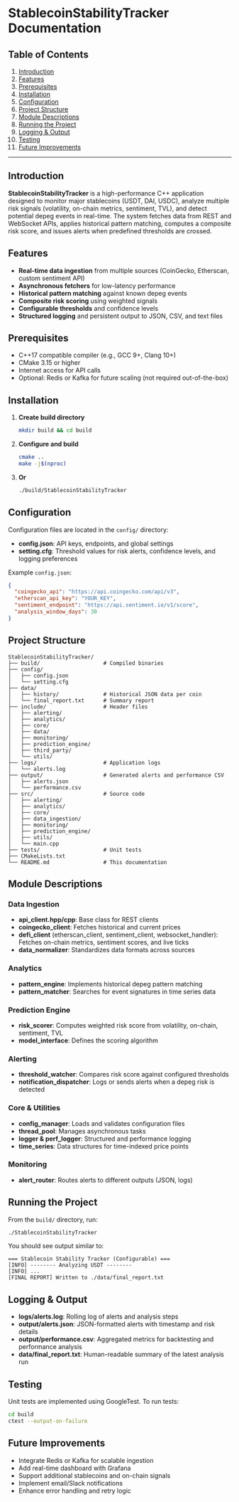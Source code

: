 # StablecoinStabilityTracker Documentation

## Table of Contents

1. [Introduction](#introduction)
2. [Features](#features)
3. [Prerequisites](#prerequisites)
4. [Installation](#installation)
5. [Configuration](#configuration)
6. [Project Structure](#project-structure)
7. [Module Descriptions](#module-descriptions)
8. [Running the Project](#running-the-project)
9. [Logging & Output](#logging--output)
10. [Testing](#testing)
11. [Future Improvements](#future-improvements)

---

## Introduction

**StablecoinStabilityTracker** is a high-performance C++ application designed to monitor major stablecoins (USDT, DAI, USDC), analyze multiple risk signals (volatility, on-chain metrics, sentiment, TVL), and detect potential depeg events in real-time. The system fetches data from REST and WebSocket APIs, applies historical pattern matching, computes a composite risk score, and issues alerts when predefined thresholds are crossed.

## Features

* **Real-time data ingestion** from multiple sources (CoinGecko, Etherscan, custom sentiment API)
* **Asynchronous fetchers** for low-latency performance
* **Historical pattern matching** against known depeg events
* **Composite risk scoring** using weighted signals
* **Configurable thresholds** and confidence levels
* **Structured logging** and persistent output to JSON, CSV, and text files

## Prerequisites

* C++17 compatible compiler (e.g., GCC 9+, Clang 10+)
* CMake 3.15 or higher
* Internet access for API calls
* Optional: Redis or Kafka for future scaling (not required out-of-the-box)

## Installation

1. **Create build directory**

   ```bash
   mkdir build && cd build
   ```
2. **Configure and build**

   ```bash
   cmake ..
   make -j$(nproc)
   ```
3. **Or**
    ```bash
    ./build/StablecoinStabilityTracker
    ```

## Configuration

Configuration files are located in the `config/` directory:

* **config.json**: API keys, endpoints, and global settings
* **setting.cfg**: Threshold values for risk alerts, confidence levels, and logging preferences

Example `config.json`:

```json
{
  "coingecko_api": "https://api.coingecko.com/api/v3",
  "etherscan_api_key": "YOUR_KEY",
  "sentiment_endpoint": "https://api.sentiment.io/v1/score",
  "analysis_window_days": 30
}
```

## Project Structure

```
StablecoinStabilityTracker/
├── build/                    # Compiled binaries
├── config/
│   ├── config.json
│   └── setting.cfg
├── data/
│   ├── history/              # Historical JSON data per coin
│   └── final_report.txt      # Summary report
├── include/                  # Header files
│   ├── alerting/
│   ├── analytics/
│   ├── core/
│   ├── data/
│   ├── monitoring/
│   ├── prediction_engine/
│   ├── third_party/
│   └── utils/
├── logs/                     # Application logs
│   └── alerts.log
├── output/                   # Generated alerts and performance CSV
│   ├── alerts.json
│   └── performance.csv
├── src/                      # Source code
│   ├── alerting/
│   ├── analytics/
│   ├── core/
│   ├── data_ingestion/
│   ├── monitoring/
│   ├── prediction_engine/
│   ├── utils/
│   └── main.cpp
├── tests/                    # Unit tests
├── CMakeLists.txt
└── README.md                 # This documentation
```

## Module Descriptions

### Data Ingestion

* **api\_client.hpp/cpp**: Base class for REST clients
* **coingecko\_client**: Fetches historical and current prices
* **defi\_client** (etherscan\_client, sentiment\_client, websocket\_handler): Fetches on-chain metrics, sentiment scores, and live ticks
* **data\_normalizer**: Standardizes data formats across sources

### Analytics

* **pattern\_engine**: Implements historical depeg pattern matching
* **pattern\_matcher**: Searches for event signatures in time series data

### Prediction Engine

* **risk\_scorer**: Computes weighted risk score from volatility, on-chain, sentiment, TVL
* **model\_interface**: Defines the scoring algorithm

### Alerting

* **threshold\_watcher**: Compares risk score against configured thresholds
* **notification\_dispatcher**: Logs or sends alerts when a depeg risk is detected

### Core & Utilities

* **config\_manager**: Loads and validates configuration files
* **thread\_pool**: Manages asynchronous tasks
* **logger & perf\_logger**: Structured and performance logging
* **time\_series**: Data structures for time-indexed price points

### Monitoring

* **alert\_router**: Routes alerts to different outputs (JSON, logs)

## Running the Project

From the `build/` directory, run:

```bash
./StablecoinStabilityTracker
```

You should see output similar to:

```
=== Stablecoin Stability Tracker (Configurable) ===
[INFO] -------- Analyzing USDT --------
[INFO] ...
[FINAL REPORT] Written to ./data/final_report.txt
```

## Logging & Output

* **logs/alerts.log**: Rolling log of alerts and analysis steps
* **output/alerts.json**: JSON-formatted alerts with timestamp and risk details
* **output/performance.csv**: Aggregated metrics for backtesting and performance analysis
* **data/final\_report.txt**: Human-readable summary of the latest analysis run

## Testing

Unit tests are implemented using GoogleTest. To run tests:

```bash
cd build
ctest --output-on-failure
```

## Future Improvements

* Integrate Redis or Kafka for scalable ingestion
* Add real-time dashboard with Grafana
* Support additional stablecoins and on-chain signals
* Implement email/Slack notifications
* Enhance error handling and retry logic
